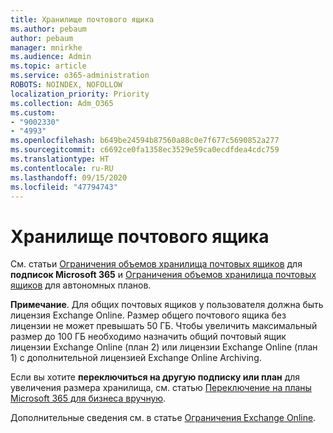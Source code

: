 ```yaml
---
title: Хранилище почтового ящика
ms.author: pebaum
author: pebaum
manager: mnirkhe
ms.audience: Admin
ms.topic: article
ms.service: o365-administration
ROBOTS: NOINDEX, NOFOLLOW
localization_priority: Priority
ms.collection: Adm_O365
ms.custom:
- "9002330"
- "4993"
ms.openlocfilehash: b649be24594b87560a88c0e7f677c5690852a277
ms.sourcegitcommit: c6692ce0fa1358ec3529e59ca0ecdfdea4cdc759
ms.translationtype: HT
ms.contentlocale: ru-RU
ms.lasthandoff: 09/15/2020
ms.locfileid: "47794743"
---
```

# <a name="mailbox-storage"></a>Хранилище почтового ящика

См. статьи [Ограничения объемов хранилища почтовых ящиков](https://docs.microsoft.com/office365/servicedescriptions/exchange-online-service-description/exchange-online-limits#mailbox-storage-limits) для **подписок Microsoft 365** и [Ограничения объемов хранилища почтовых ящиков](https://docs.microsoft.com/office365/servicedescriptions/exchange-online-service-description/exchange-online-limits#storage-limits-across-standalone-plans) для автономных планов. 

**Примечание**. Для общих почтовых ящиков у пользователя должна быть лицензия Exchange Online. Размер общего почтового ящика без лицензии не может превышать 50 ГБ. Чтобы увеличить максимальный размер до 100 ГБ необходимо назначить общий почтовый ящик лицензии Exchange Online (план 2) или лицензии Exchange Online (план 1) с дополнительной лицензией Exchange Online Archiving.

Если вы хотите **переключиться на другую подписку или план** для увеличения размера хранилища, см. статью [Переключение на планы Microsoft 365 для бизнеса вручную](https://docs.microsoft.com/microsoft-365/commerce/subscriptions/switch-plans-manually?view=o365-worldwide).

Дополнительные сведения см. в статье [Ограничения Exchange Online](https://docs.microsoft.com/office365/servicedescriptions/exchange-online-service-description/exchange-online-limits).
